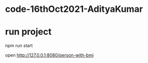 # code-16thOct2021-AdityaKumar

# run project
npm run start

open http://127.0.0.1:8080/person-with-bmi
